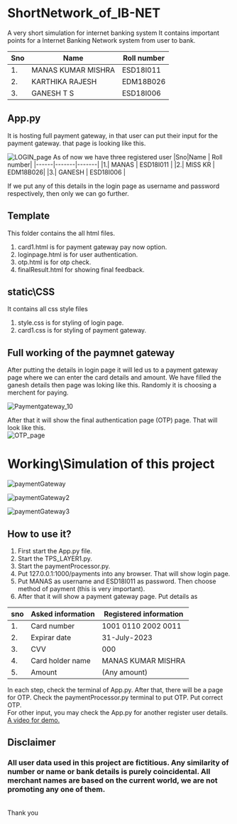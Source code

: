 # ShortNetwork_of_IB-NET
A very short simulation for internet banking system 
It contains important points for a Internet Banking Network system from user to bank.

 |Sno|Name | Roll number|
 |------|-------|-------|
 |1.| MANAS KUMAR MISHRA | ESD18I011  |
 |2.| KARTHIKA RAJESH | EDM18B026|
 |3.| GANESH T S| ESD18I006 |
 

## App.py

It is hosting full payment gateway, in that user can put their input for the payment gateway.
that page is looking like this.

![LOGIN_page](https://user-images.githubusercontent.com/47395502/110748206-64d63600-8265-11eb-90fc-1949e3383fbd.PNG)
 As of now we have three registered user
 |Sno|Name | Roll number|
 |------|-------|-------|
 |1.| MANAS | ESD18I011  |
 |2.| MISS KR | EDM18B026|
 |3.| GANESH | ESD18I006 |

 If we put any of this details in the login page as username and password respectively, then only we can go further.

## Template
This folder contains the all html files.

1. card1.html is for payment gateway pay now option.
2. loginpage.html is for user authentication.
3. otp.html is for otp check.
4. finalResult.html for showing final feedback. 


## static\CSS
It contains all css style files
1. style.css is for styling of login page.
2. card1.css is for styling of payment gateway. 

## Full working of the paymnet gateway
After putting the details in login page it will led us to a payment gateway page where we can enter the card details and amount.  We have filled the ganesh details then page was loking like this. Randomly it is choosing a merchent for paying.

![Paymentgateway_10](https://user-images.githubusercontent.com/47395502/111904535-7ee5f480-8a6d-11eb-9dab-790ea36f3176.PNG)

After that it will show the final authentication page (OTP) page. That will look like this.\
![OTP_page](https://user-images.githubusercontent.com/47395502/112095782-1ad54480-8bc3-11eb-8dcf-5625aef2ec36.PNG)

# Working\Simulation of this project
![paymentGateway](https://user-images.githubusercontent.com/47395502/112278781-30bd3500-8ca9-11eb-92f0-ead17afba5ad.gif)

![paymentGateway2](https://user-images.githubusercontent.com/47395502/112279831-58f96380-8caa-11eb-8607-58b99a1ab272.gif)

![paymentGateway3](https://user-images.githubusercontent.com/47395502/112280281-dc1ab980-8caa-11eb-9764-05dbfa46484d.gif)

## How to use it?
1. First start the App.py file.
2. Start the TPS_LAYER1.py.
3. Start the paymentProcessor.py.
4. Put 127.0.0.1:1000/payments into any browser. That will show login page.
5. Put MANAS as username and ESD18I011 as password. Then choose method of payment (this is very important).
6. After that it will show a payment gateway page. Put details as

|sno| Asked information | Registered information|
|---|-------------------|-----------------------|
|1.| Card number| 1001 0110 2002 0011|
|2.| Expirar date| 31-July-2023|
|3.| CVV| 000|
|4.|Card holder name| MANAS KUMAR MISHRA|
|5.|Amount| (Any amount)|

In each step, check the terminal of App.py. After that, there will be a page for OTP. Check the paymentProcessor.py terminal to put OTP. Put correct OTP.\
For other input, you may check the App.py for another register user details. \
[A video for demo.](https://youtu.be/H1iPhbF3TSY)

## Disclaimer
### All user data used in this project are fictitious. Any similarity of number or name or bank details is purely coincidental. All merchant names are based on the current world, we are not promoting any one of them. 
\
Thank you
